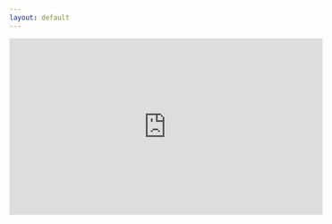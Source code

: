 ```yaml
---
layout: default
---
```


<iframe width="560" height="315" src="https://www.youtube.com/embed/AowatUuvRz0" frameborder="0" allowfullscreen></iframe>
